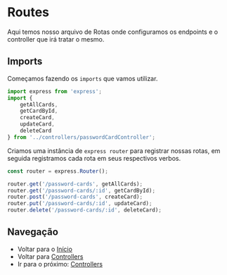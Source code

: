 # Routes
Aqui temos nosso arquivo de Rotas onde configuramos os endpoints e o controller que irá tratar o mesmo.

## Imports
Começamos fazendo os `imports` que vamos utilizar.

```ts
import express from 'express';
import {
    getAllCards,
    getCardById,
    createCard,
    updateCard,
    deleteCard
} from '../controllers/passwordCardController';
```

Criamos uma instância de `express router` para registrar nossas rotas, em seguida registramos cada rota em seus respectivos verbos.

```ts
const router = express.Router();

router.get('/password-cards', getAllCards);
router.get('/password-cards/:id', getCardById);
router.post('/password-cards', createCard);
router.put('/password-cards/:id', updateCard);
router.delete('/password-cards/:id', deleteCard);
```

## Navegação
* Voltar para o [Início](Documentation.MD)
* Voltar para [Controllers](Controllers.MD)
* Ir para o próximo: [Controllers](Controllers.MD)